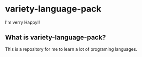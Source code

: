 # variety-language-pack

I'm verry Happy!!

## What is variety-language-pack?

This is a repository for me to learn a lot of programing languages.
